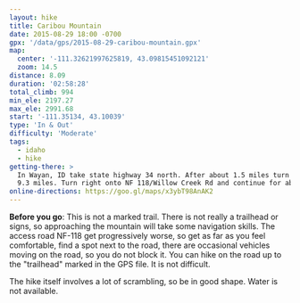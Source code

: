 ```yaml
---
layout: hike
title: Caribou Mountain
date: 2015-08-29 18:00 -0700
gpx: '/data/gps/2015-08-29-caribou-mountain.gpx'
map:
  center: '-111.32621997625819, 43.09815451092121'
  zoom: 14.5
distance: 8.09
duration: '02:58:28'
total_climb: 994
min_ele: 2197.27
max_ele: 2991.68
start: '-111.35134, 43.10039'
type: 'In & Out'
difficulty: 'Moderate'
tags:
  - idaho
  - hike
getting-there: >
  In Wayan, ID take state highway 34 north. After about 1.5 miles turn onto Grays Lake Rd for about
  9.3 miles. Turn right onto NF 118/Willow Creek Rd and continue for about 2 miles.
online-directions: https://goo.gl/maps/x3ybT98AnAK2
---
```


__Before you go__: This is not a marked trail. There is not really a trailhead or signs, so
approaching the mountain will take some navigation skills.  The access road NF-118 get progressively
worse, so get as far as you feel comfortable, find a spot next to the road, there are occasional
vehicles moving on the road, so you do not block it. You can hike on the road up to the "trailhead"
marked in the GPS file. It is not difficult.

The hike itself involves a lot of scrambling, so be in good shape.  Water is not available.
